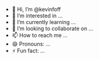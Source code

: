 - 👋 Hi, I’m @kevinfoff
- 👀 I’m interested in ...
- 🌱 I’m currently learning ...
- 💞️ I’m looking to collaborate on ...
- 📫 How to reach me ...
- 😄 Pronouns: ...
- ⚡ Fun fact: ...

<!---
kevinfoff/kevinfoff is a ✨ special ✨ repository because its `README.md` (this file) appears on your GitHub profile.
You can click the Preview link to take a look at your changes.
--->
